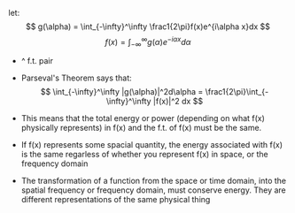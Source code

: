 let:
$$ g(\alpha) = \int_{-\infty}^\infty \frac1{2\pi}f(x)e^{i\alpha x}dx $$
$$ f(x) = \int_{-\infty}^\infty g(\alpha)e^{-i\alpha x}d\alpha $$
- ^ f.t. pair

- Parseval's Theorem says that:
$$ \int_{-\infty}^\infty |g(\alpha)|^2d\alpha = \frac1{2\pi}\int_{-\infty}^\infty |f(x)|^2 dx $$
- This means that the total energy or power (depending on what f(x) physically represents) in f(x) and the f.t. of f(x) must be the same.
- If f(x) represents some spacial quantity, the energy associated with f(x) is the same regarless of whether you represent f(x) in space, or the frequency domain
- The transformation of a function from the space or time domain, into the spatial frequency or frequency domain, must conserve energy. They are different representations of the same physical thing